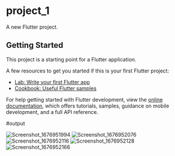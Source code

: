# project_1

A new Flutter project.

## Getting Started

This project is a starting point for a Flutter application.

A few resources to get you started if this is your first Flutter project:

- [Lab: Write your first Flutter app](https://docs.flutter.dev/get-started/codelab)
- [Cookbook: Useful Flutter samples](https://docs.flutter.dev/cookbook)

For help getting started with Flutter development, view the
[online documentation](https://docs.flutter.dev/), which offers tutorials,
samples, guidance on mobile development, and a full API reference.

#output


![Screenshot_1676951994](https://user-images.githubusercontent.com/114842734/220244828-6acd0f80-a70e-4c9c-8796-bc1289c78c75.png)
![Screenshot_1676952076](https://user-images.githubusercontent.com/114842734/220244839-4bf3e19f-e050-4f82-90f5-746c880dc275.png)
![Screenshot_1676952116](https://user-images.githubusercontent.com/114842734/220244845-2939705a-afbf-428c-bc71-2d2598b7d11e.png)
![Screenshot_1676952128](https://user-images.githubusercontent.com/114842734/220244849-b330afbf-4c9c-42b1-8d14-c8f3e17e0000.png)
![Screenshot_1676952166](https://user-images.githubusercontent.com/114842734/220244852-c36c3612-b822-4235-8ee3-322654a3ea41.png)

